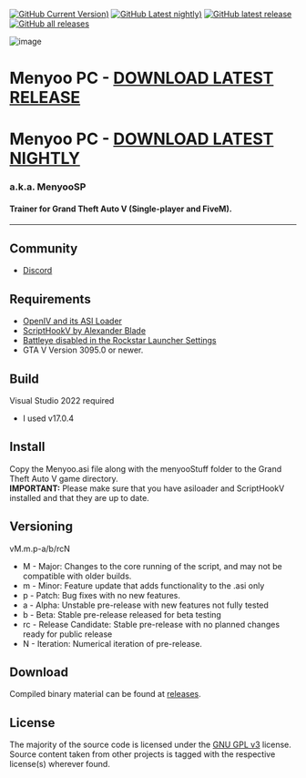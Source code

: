 [![GitHub Current Version)](https://img.shields.io/github/v/release/lucienlmy/MenyooSP-ItsJustCurtis?label=Release%20Version&logo=GitHub)](https://github.com/lucienlmy/MenyooSP-ItsJustCurtis/releases/latest/download/MenyooSP.zip)
[![GitHub Latest nightly)](https://img.shields.io/github/v/release/lucienlmy/MenyooSP-ItsJustCurtis?include_prereleases&label=Pre-release%20Version&logo=GitHub)](https://github.com/lucienlmy/MenyooSP-ItsJustCurtis/releases/)
[![GitHub latest release](https://img.shields.io/github/downloads/lucienlmy/MenyooSP-ItsJustCurtis/latest/total?label=Latest%20Downloads&logo=GitHub&display=number)](https://github.com/lucienlmy/MenyooSP-ItsJustCurtis/releases/latest)
[![GitHub all releases](https://img.shields.io/github/downloads/lucienlmy/MenyooSP-ItsJustCurtis/total?label=Total%20Downloads&logo=GitHub&display=number)](https://github.com/lucienlmy/MenyooSP-ItsJustCurtis/releases)

![image](https://github.com/itsjustcurtis/MenyooSP/assets/70447190/38f28c30-5585-4f77-b204-6a8c8149defe)


# Menyoo PC - [DOWNLOAD LATEST RELEASE](https://github.com/lucienlmy/MenyooSP-ItsJustCurtis/releases/latest/download/MenyooSP.zip)
# Menyoo PC - [DOWNLOAD LATEST NIGHTLY](https://github.com/lucienlmy/MenyooSP-ItsJustCurtis/releases/)
### a.k.a. MenyooSP
#### Trainer for Grand Theft Auto V (Single-player and FiveM).
---

## Community
- [Discord](https://discord.gg/v29AwqAemT)

## Requirements
- [OpenIV and its ASI Loader](https://openiv.com/)
- [ScriptHookV by Alexander Blade](http://www.dev-c.com/gtav/scripthookv/)
- [Battleye disabled in the Rockstar Launcher Settings](https://staticg.sportskeeda.com/editor/2024/11/bdc35-17305620610616-1920.jpg)
- GTA V Version 3095.0 or newer.

## Build
Visual Studio 2022 required
- I used v17.0.4

## Install
 Copy the Menyoo.asi file along with the menyooStuff folder to the Grand Theft Auto V game directory.  
 **IMPORTANT:** Please make sure that you have asiloader and ScriptHookV installed and that they are up to date.

## Versioning
vM.m.p-a/b/rcN
- M - Major: Changes to the core running of the script, and may not be compatible with older builds.
- m - Minor: Feature update that adds functionality to the .asi only
- p - Patch: Bug fixes with no new features.
- a - Alpha: Unstable pre-release with new features not fully tested
- b - Beta: Stable pre-release released for beta testing
- rc - Release Candidate: Stable pre-release with no planned changes ready for public release
- N - Iteration: Numerical iteration of pre-release. 

## Download
Compiled binary material can be found at [releases](https://github.com/itsjustcurtis/MenyooSP/releases).

## License
The majority of the source code is licensed under the [GNU GPL v3](LICENSE.txt) license.
Source content taken from other projects is tagged with the respective license(s) wherever found.
